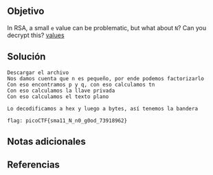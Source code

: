 ## Objetivo

In RSA, a small `e` value can be problematic, but what about `N`? Can you decrypt this? [values](https://mercury.picoctf.net/static/b9ddda080c56fb421bf30409bec3460d/values)
## Solución

```
Descargar el archivo
Nos damos cuenta que n es pequeño, por ende podemos factorizarlo
Con eso encontramos p y q, con eso calculamos tn
Con eso calculamos la llave privada
Con eso calculamos el texto plano

Lo decodificamos a hex y luego a bytes, así tenemos la bandera

flag: picoCTF{sma11_N_n0_g0od_73918962}
```
## Notas adicionales

## Referencias